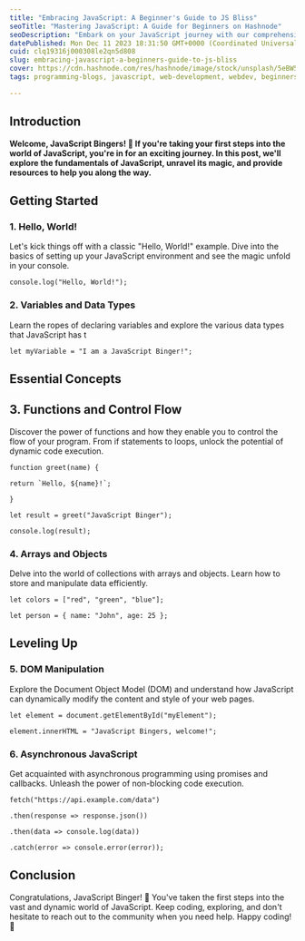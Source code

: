 ```yaml
---
title: "Embracing JavaScript: A Beginner's Guide to JS Bliss"
seoTitle: "Mastering JavaScript: A Guide for Beginners on Hashnode"
seoDescription: "Embark on your JavaScript journey with our comprehensive guide on Hashnode.Start coding and unleashing the power of JavaScript"
datePublished: Mon Dec 11 2023 18:31:50 GMT+0000 (Coordinated Universal Time)
cuid: clq19316j000308le2qn5d808
slug: embracing-javascript-a-beginners-guide-to-js-bliss
cover: https://cdn.hashnode.com/res/hashnode/image/stock/unsplash/5eBW5GomfhY/upload/ad53746555d17778fe43146343c3fcec.jpeg
tags: programming-blogs, javascript, web-development, webdev, beginners, programming-tips

---
```


## Introduction

**Welcome, JavaScript Bingers! 🚀 If you're taking your first steps into the world of JavaScript, you're in for an exciting journey. In this post, we'll explore the fundamentals of JavaScript, unravel its magic, and provide resources to help you along the way.**

## Getting Started

### 1\. Hello, World!

Let's kick things off with a classic "Hello, World!" example. Dive into the basics of setting up your JavaScript environment and see the magic unfold in your console.

`console.log("Hello, World!");`

### 2\. Variables and Data Types

Learn the ropes of declaring variables and explore the various data types that JavaScript has t

`let myVariable = "I am a JavaScript Binger!";`

## **Essential Concepts**

## 3\. Functions and Control Flow

Discover the power of functions and how they enable you to control the flow of your program. From if statements to loops, unlock the potential of dynamic code execution.

`function greet(name) {`

``return `Hello, ${name}!`;``

`}`

`let result = greet("JavaScript Binger");`

`console.log(result);`

### 4\. Arrays and Objects

Delve into the world of collections with arrays and objects. Learn how to store and manipulate data efficiently.

`let colors = ["red", "green", "blue"];`

`let person = { name: "John", age: 25 };`

## Leveling Up

### 5\. DOM Manipulation

Explore the Document Object Model (DOM) and understand how JavaScript can dynamically modify the content and style of your web pages.

`let element = document.getElementById("myElement");`

`element.innerHTML = "JavaScript Bingers, welcome!";`

### 6\. Asynchronous JavaScript

Get acquainted with asynchronous programming using promises and callbacks. Unleash the power of non-blocking code execution.

`fetch("https://api.example.com/data")`

`.then(response => response.json())`

`.then(data => console.log(data))`

`.catch(error => console.error(error));`

## Conclusion

Congratulations, JavaScript Binger! 🎉 You've taken the first steps into the vast and dynamic world of JavaScript. Keep coding, exploring, and don't hesitate to reach out to the community when you need help. Happy coding! 🚀
